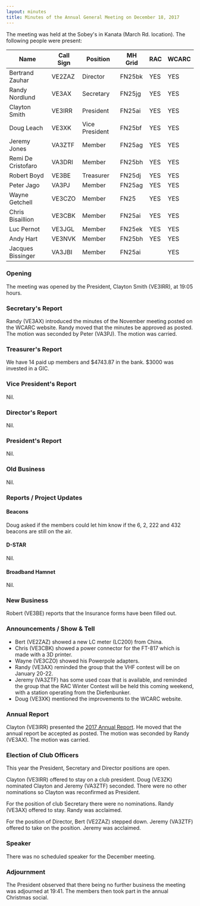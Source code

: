 ```yaml
---
layout: minutes
title: Minutes of the Annual General Meeting on December 18, 2017
---
```


The meeting was held at the Sobey's in Kanata (March Rd. location).
The following people were present:

| Name             | Call Sign | Position       | MH Grid | RAC | WCARC |
|------------------|-----------|----------------|---------|-----|-------|
| Bertrand Zauhar  | VE2ZAZ    | Director       | FN25bk  | YES |  YES  |
| Randy Nordlund   | VE3AX     | Secretary      | FN25jg  | YES |  YES  |
| Clayton Smith    | VE3IRR    | President      | FN25ai  | YES |  YES  |
| Doug Leach       | VE3XK     | Vice President | FN25bf  | YES |  YES  |
| Jeremy Jones     | VA3ZTF    | Member         | FN25ag  | YES |  YES  |
| Remi De Cristofaro | VA3DRI  | Member         | FN25bh  | YES |  YES  |
| Robert Boyd      | VE3BE     | Treasurer      | FN25dj  | YES |  YES  |
| Peter Jago       | VA3PJ     | Member         | FN25ag  | YES |  YES  |
| Wayne Getchell   | VE3CZO    | Member         | FN25    | YES |  YES  |
| Chris Bisaillion | VE3CBK    | Member         | FN25ai  | YES |  YES  |
| Luc Pernot       | VE3JGL    | Member         | FN25ek  | YES |  YES  |
| Andy Hart        | VE3NVK    | Member         | FN25bh  | YES |  YES  |
| Jacques Bissinger | VA3JBI   | Member         | FN25ai  |     |  YES  |

### Opening

The meeting was opened by the President, Clayton Smith (VE3IRR), at 19:05 hours.

### Secretary's Report

Randy (VE3AX) introduced the minutes of the November meeting posted on the WCARC website. Randy moved that the minutes be approved as posted. The motion was seconded by Peter (VA3PJ).
The motion was carried.

### Treasurer's Report

We have 14 paid up members and $4743.87 in the bank. $3000 was invested in a GIC.

### Vice President's Report

Nil.

### Director's Report

Nil.

### President's Report

Nil.

### Old Business

Nil.

### Reports / Project Updates

#### Beacons

Doug asked if the members could let him know if the 6, 2, 222 and 432 beacons are still on the air.

#### D-STAR

Nil.

#### Broadband Hamnet

Nil.

### New Business

Robert (VE3BE) reports that the Insurance forms have been filled out.

### Announcements / Show & Tell

* Bert (VE2ZAZ) showed a new LC meter (LC200) from China.
* Chris (VE3CBK) showed a power connector for the FT-817 which is made with a 3D printer.
* Wayne (VE3CZO) showed his Powerpole adapters.
* Randy (VE3AX) reminded the group that the VHF contest will be on January 20-22.
* Jeremy (VA3ZTF) has some used coax that is available, and reminded the group that the RAC Winter Contest will be held this coming weekend, with a station operating from the Diefenbunker.
* Doug (VE3XK) mentioned the improvements to the WCARC website.

### Annual Report

Clayton (VE3IRR) presented the [2017 Annual Report](report2017.html).
He moved that the annual report be accepted as posted. The motion was seconded by Randy (VE3AX).
The motion was carried.

### Election of Club Officers

This year the President, Secretary and Director positions are open.

Clayton (VE3IRR) offered to stay on a club president. Doug (VE3ZK) nominated Clayton and Jeremy (VA3ZTF) seconded. There were no other nominations so Clayton was reconfirmed as President.

For the position of club Secretary there were no nominations. Randy (VE3AX) offered to stay. Randy was acclaimed.

For the position of Director, Bert (VE2ZAZ) stepped down. Jeremy (VA3ZTF) offered to take on the position. Jeremy was acclaimed.

### Speaker

There was no scheduled speaker for the December meeting.

### Adjournment

The President observed that there being no further business the meeting was
adjourned at 19:41. The members then took part in the annual Christmas social.
